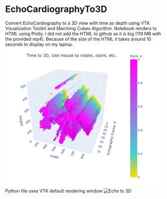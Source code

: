 # EchoCardiographyTo3D
Convert EchoCardiography to a 3D view with time as depth using VTK Visualization Toolkit and Marching Cubes Algorithm.
Notebook renders to HTML using Plotly. I did not add the HTML to github as it is big (119 MB with the provided mp4).
Because of the size of the HTML it takes around 10 seconds to display on my laptop.
![Echo to 3D rendering with Plotly](./screen_shot_echo_to_3D_plotly.png?raw=true "Plotly rendering Echo to 3D")
Python file uses VTK default rendering window
![Echo to 3D](./echo_to_3D.png?raw=true "Echo to 3D")

